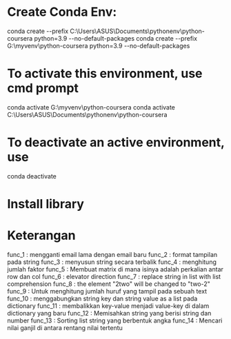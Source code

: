 # Create Conda Env:
conda create --prefix C:\Users\ASUS\Documents\pythonenv\python-coursera python=3.9 --no-default-packages
conda create --prefix G:\myvenv\python-coursera python=3.9 --no-default-packages

# To activate this environment, use cmd prompt     
conda activate G:\myvenv\python-coursera
conda activate C:\Users\ASUS\Documents\pythonenv\python-coursera

# To deactivate an active environment, use
conda deactivate

# Install library

# Keterangan
func_1 : mengganti email lama dengan email baru
func_2 : format tampilan pada string
func_3 : menyusun string secara terbalik
func_4 : menghitung jumlah faktor
func_5 : Membuat matrix di mana isinya adalah perkalian antar row dan col
func_6 : elevator direction
func_7 : replace string in list with list comprehension
func_8 : the element "2two" will be changed to "two-2"
func_9 : Untuk menghitung jumlah huruf yang tampil pada sebuah text
func_10 : menggabungkan string key dan string value as a list pada dictionary
func_11 : membalikkan key-value menjadi value-key di dalam dictionary yang baru
func_12 : Memisahkan string yang berisi string dan number
func_13 : Sorting list string yang berbentuk angka
func_14 : Mencari nilai ganjil di antara rentang nilai tertentu
